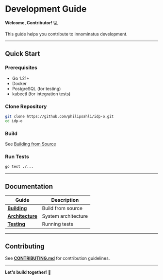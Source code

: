 # Development Guide

**Welcome, Contributor!** 💻

This guide helps you contribute to innominatus development.

---

## Quick Start

### Prerequisites

- Go 1.21+
- Docker
- PostgreSQL (for testing)
- kubectl (for integration tests)

### Clone Repository

```bash
git clone https://github.com/philipsahli/idp-o.git
cd idp-o
```

### Build

See [Building from Source](building.md)

### Run Tests

```bash
go test ./...
```

---

## Documentation

| Guide | Description |
|-------|-------------|
| **[Building](building.md)** | Build from source |
| **[Architecture](architecture.md)** | System architecture |
| **[Testing](testing.md)** | Running tests |

---

## Contributing

See **[CONTRIBUTING.md](../../CONTRIBUTING.md)** for contribution guidelines.

---

**Let's build together!** 🚀
